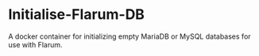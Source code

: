 # Initialise-Flarum-DB
A docker container for initializing empty MariaDB or MySQL databases for use with Flarum.
